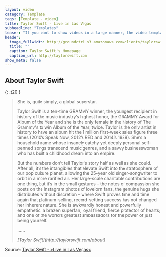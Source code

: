 ```yaml
---
layout: video
category: Template
tags: [Template - video]
title: Taylor Swift - Live in Las Vegas
subheadline: "Templates"
teaser: "If you want to show videos in a large manner, the video template is the right choice."
header:
  image_fullwidth: http://groundctrl.s3.amazonaws.com/clients/taylorswift/media/11/03/slides/source_assets/original.4e0bffaa4cb9662dee90a902412252a823d3b3c8.png
  title: ""
  caption: Taylor Swift's Homepage
  caption_url: http://taylorswift.com
show_meta: false
---
```


## About Taylor Swift

{: .t20 }

> <p>She is, quite simply, a global superstar.</p>
> <p>Taylor Swift is a ten-time GRAMMY winner, the youngest recipient in history of the music industry’s highest honor, the GRAMMY Award for Album of the Year and she is the only female in the history of The Grammy's to win Album of the Year, twice. Taylor is the only artist in history to have an album hit the 1 million first-week sales figure three times (2010’s Speak Now, 2012’s RED and 2014’s 1989). She’s a household name whose insanely catchy yet deeply personal self-penned songs transcend music genres, and a savvy businesswoman who has built a childhood dream into an empire.</p>
> <p>But the numbers don’t tell Taylor's story half as well as she could. After all, it’s the intangibles that elevate Swift into the stratosphere of our pop culture planet, allowing the 25-year old singer-songwriter to orbit in a more rarified air. Her large-scale charitable contributions are one thing, but it’s in the small gestures – the notes of compassion she posts on the Instagram photos of lovelorn fans, the genuine hugs she distributes without discretion – where Swift proves time and time again that platinum-selling, record-setting success has not changed her inherent nature. She is awkwardly honest and powerfully empathetic; a brazen superfan, loyal friend, fierce protector of hearts; and one of the world’s greatest ambassadors for the power of just being yourself.</p>
> <p>......</p> <cite>[Taylor Swift](http://taylorswift.com/about)</cite>

Source: [Taylor Swift - »Live in Las Vegas«](https://www.youtube.com/watch?v=_AX8K_4oNXQ)
